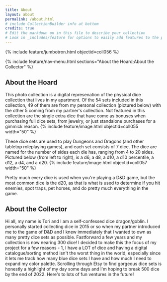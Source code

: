 ```yaml
---
title: About
layout: about
permalink: /about.html
# include CollectionBuilder info at bottom
credits: true
# Edit the markdown on in this file to describe your collection
# Look in _includes/feature for options to easily add features to the page
---
```


{% include feature/jumbotron.html objectid=coll056 %}

{% include feature/nav-menu.html sections="About the Hoard;About the Collector" %}

## About the Hoard
This photo collection is a digital represenation of the physical dice collection that lives in my apartment. Of the 54 sets included in this collection, 49 of them are from my personal collection (pictured below) with the other 5 coming from my partner's collection. Not featured in this collection are the single extra dice that have come as bonuses when purchasing full dice sets, from jewelry, or just standalone purchases for a gimmick reason. 
{% include feature/image.html objectid=coll055 width="50" %}

These dice sets are used to play Dungeons and Dragons (and other tabletop roleplaying games), and each set consists of 7 dice. The dice are named for the number of sides each die has, ranging from 4 to 20 sides. Pictured below (from left to right), is a d6, a d8, a d10, a d10 percentile, a d12, a d4, and a d20.
{% include feature/image.html objectid=coll057 width="50" %}

Pretty much every dice is used when you're playing a D&D game, but the most common dice is the d20, as that is what is used to determine if you hit enemies, spot traps, pet horses, and do pretty much everything in the game. 

## About the Collector
Hi all, my name is Tori and I am a self-confessed dice dragon/goblin. I personally started collecting dice in 2015 or so when my partner introduced me to the game of D&D and I knew immediately that I wanted to own as many pretty dice sets as possible. Fastforward a few years and my collection is now nearing 300 dice! I decided to make this the focus of my project for a few reasons - 1, I have a LOT of dice and having a digital catalogue/sorting method isn't the worst thing in the world, especially since it lets me track how many blue dice sets I have and how much I need to expand my color palette. Scrolling through Etsy to find gorgeous dice sets is honestly a highlight of my day some days and I'm hoping to break 500 dice by the end of 2022. Here's to lots of fun ventures in the future!

